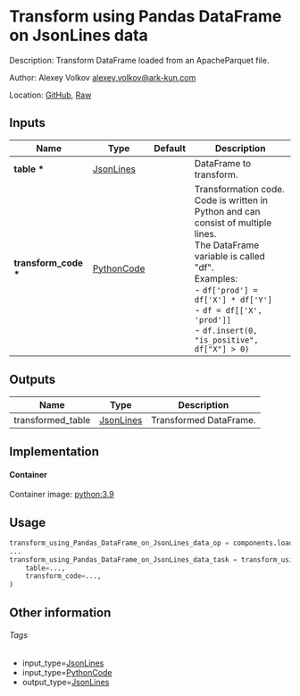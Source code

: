 <!-- BEGIN_GENERATED_CONTENT -->
# Transform using Pandas DataFrame on JsonLines data

Description: Transform DataFrame loaded from an ApacheParquet file.

Author: Alexey Volkov <alexey.volkov@ark-kun.com>

Location: [GitHub](https://github.com/Ark-kun/pipeline_components/blob/master/components/pandas/Transform_DataFrame/in_JsonLines_format/component.yaml), [Raw](https://raw.githubusercontent.com/Ark-kun/pipeline_components/master/components/pandas/Transform_DataFrame/in_JsonLines_format/component.yaml)

## Inputs

|Name|Type|Default|Description|
|-|-|-|-|
|**table** **\***|[JsonLines]||DataFrame to transform.|
|**transform_code** **\***|[PythonCode]||Transformation code. Code is written in Python and can consist of multiple lines.<br/>The DataFrame variable is called "df".<br/>Examples:<br/>- `df['prod'] = df['X'] * df['Y']`<br/>- `df = df[['X', 'prod']]`<br/>- `df.insert(0, "is_positive", df["X"] > 0)`|

## Outputs

|Name|Type|Description|
|-|-|-|
|transformed_table|[JsonLines]|Transformed DataFrame.|

## Implementation

#### Container

Container image: [python:3.9](https://hub.docker.com/r/_/python)

## Usage

```python
transform_using_Pandas_DataFrame_on_JsonLines_data_op = components.load_component_from_url("https://raw.githubusercontent.com/Ark-kun/pipeline_components/master/components/pandas/Transform_DataFrame/in_JsonLines_format/component.yaml")
...
transform_using_Pandas_DataFrame_on_JsonLines_data_task = transform_using_Pandas_DataFrame_on_JsonLines_data_op(
    table=...,
    transform_code=...,
)
```

## Other information

###### Tags

* input_type=[JsonLines]
* input_type=[PythonCode]
* output_type=[JsonLines]

[JsonLines]: https://github.com/Ark-kun/pipeline_components/tree/master/types/JsonLines
[PythonCode]: https://github.com/Ark-kun/pipeline_components/tree/master/types/PythonCode
<!-- END_GENERATED_CONTENT -->
